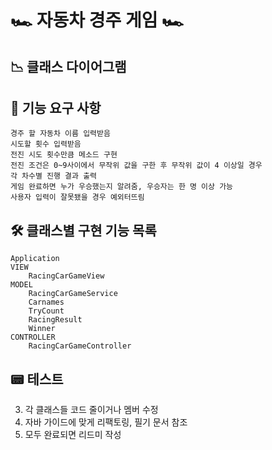 # 🏎️ 자동차 경주 게임 🏎️

## 📉 클래스 다이어그램

## 📄 기능 요구 사항
    경주 할 자동차 이름 입력받음
    시도할 횟수 입력받음
    전진 시도 횟수만큼 메소드 구현
    전진 조건은 0~9사이에서 무작위 값을 구한 후 무작위 값이 4 이상일 경우
    각 차수별 진행 결과 출력
    게임 완료하면 누가 우승했는지 알려줌, 우승자는 한 명 이상 가능
    사용자 입력이 잘못됐을 경우 예외터뜨림

## 🛠️ 클래스별 구현 기능 목록
    Application
    VIEW
        RacingCarGameView
    MODEL
        RacingCarGameService
        Carnames
        TryCount
        RacingResult
        Winner
    CONTROLLER
        RacingCarGameController

## 📟 테스트
    


3. 각 클래스들 코드 줄이거나 멤버 수정
4. 자바 가이드에 맞게 리팩토링, 필기 문서 참조
5. 모두 완료되면 리드미 작성

